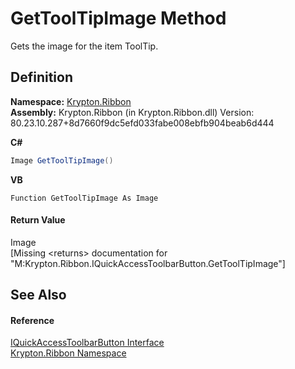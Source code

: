 # GetToolTipImage Method


Gets the image for the item ToolTip.



## Definition
**Namespace:** <a href="1e9bc734-cff9-e9b8-f013-94cdac669794.md">Krypton.Ribbon</a>  
**Assembly:** Krypton.Ribbon (in Krypton.Ribbon.dll) Version: 80.23.10.287+8d7660f9dc5efd033fabe008ebfb904beab6d444

**C#**
``` C#
Image GetToolTipImage()
```
**VB**
``` VB
Function GetToolTipImage As Image
```



#### Return Value
Image  
\[Missing &lt;returns&gt; documentation for "M:Krypton.Ribbon.IQuickAccessToolbarButton.GetToolTipImage"\]

## See Also


#### Reference
<a href="3ef09a18-2325-da2a-b492-54f08aa29d45.md">IQuickAccessToolbarButton Interface</a>  
<a href="1e9bc734-cff9-e9b8-f013-94cdac669794.md">Krypton.Ribbon Namespace</a>  
